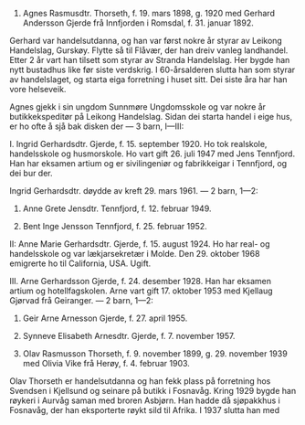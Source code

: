 1. Agnes Rasmusdtr. Thorseth, f. 19. mars 1898, g. 1920 med Gerhard Andersson Gjerde frå Innfjorden i Romsdal, f. 31. januar 1892.

Gerhard var handelsutdanna, og han var først nokre år styrar av Leikong Handelslag, Gurskøy. Flytte så til Flåvær, der han dreiv vanleg landhandel. Etter 2 år vart han tilsett som styrar av Stranda Handelslag. Her bygde han nytt bustadhus like før siste verdskrig. I 60-årsalderen slutta han som styrar av handelslaget, og starta eiga forretning i huset sitt. Dei siste åra har han vore helseveik.

Agnes gjekk i sin ungdom Sunnmøre Ungdomsskole og var nokre år butikkekspeditør på Leikong Handelslag. Sidan dei starta handel i eige hus, er ho ofte å sjå bak disken der — 3 barn, I—III:

I. Ingrid Gerhardsdtr. Gjerde, f. 15. september 1920. Ho tok realskole, handelsskole og husmorskole. Ho vart gift 26. juli 1947 med Jens Tennfjord. Han har eksamen artium og er sivilingeniør og fabrikkeigar i Tennfjord, og dei bur der.

Ingrid Gerhardsdtr. døydde av kreft 29. mars 1961. — 2 barn, 1—2:

1. Anne Grete Jensdtr. Tennfjord, f. 12. februar 1949.

2. Bent Inge Jensson Tennfjord, f. 25. februar 1952.

II: Anne Marie Gerhardsdtr. Gjerde, f. 15. august 1924. Ho har real- og handelsskole og var lækjarsekretær i Molde. Den 29. oktober 1968 emigrerte ho til California, USA. Ugift.

III. Arne Gerhardsson Gjerde, f. 24. desember 1928. Han har eksamen artium og hotellfagskolen. Arne vart gift 17. oktober 1953 med Kjellaug Gjørvad frå Geiranger. — 2 barn, 1—2:

1. Geir Arne Arnesson Gjerde, f. 27. april 1955.

2. Synneve Elisabeth Arnesdtr. Gjerde, f. 7. november 1957.

2. Olav Rasmusson Thorseth, f. 9. november 1899, g. 29. november 1939 med Olivia Vike frå Herøy, f. 4. februar 1903.

Olav Thorseth er handelsutdanna og han fekk plass på forretning hos Svendsen i Kjellsund og seinare på butikk i Fosnavåg. Kring 1929 bygde han røykeri i Aurvåg saman med broren Asbjørn. Han hadde då sjøpakkhus i Fosnavåg, der han eksporterte røykt sild til Afrika. I 1937 slutta han med